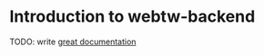 # Introduction to webtw-backend

TODO: write [great documentation](http://jacobian.org/writing/what-to-write/)
